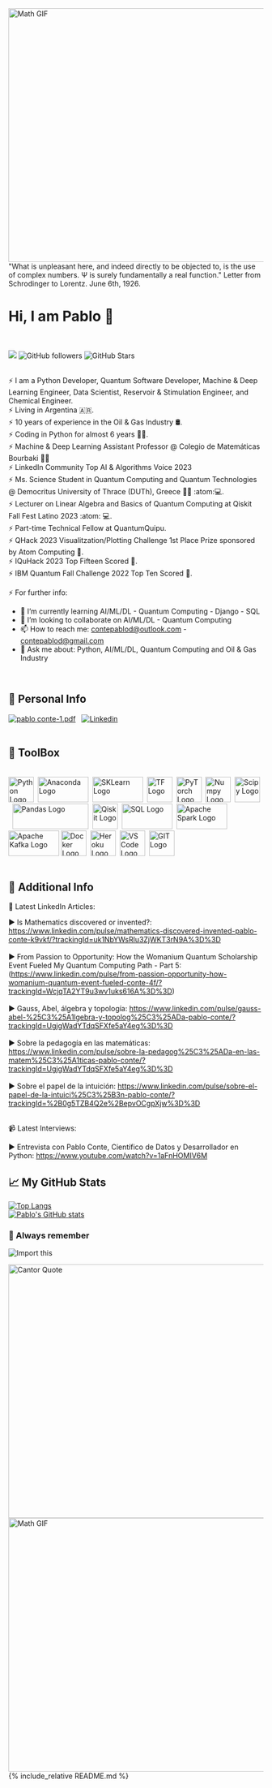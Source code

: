 <!DOCTYPE html>
<html lang="en">
<head>
    <meta charset="UTF-8">
    <meta name="viewport" content="width=device-width, initial-scale=1.0">
    <link rel="stylesheet" href="custom.css"> <!-- Path to your CSS file -->
</head>
<body>
    <div class="content">
  <img src="https://www.thisiscolossal.com/wp-content/uploads/2017/07/wave-1.gif" alt="Math GIF" width="1000" height="500"/>
  <br>
  "What is unpleasant here, and indeed directly to be objected to, is the use of complex numbers. Ψ is surely fundamentally a real function." Letter from Schrodinger to Lorentz. June 6th, 1926.
  <br>

  # Hi, I am Pablo 👋
  
  <br>
  
  ![](https://komarev.com/ghpvc/?username=contepablod)
  ![GitHub followers](https://img.shields.io/github/followers/contepablod?style=social)
  ![GitHub Stars](https://img.shields.io/github/stars/contepablod?style=social)
  
  <br>⚡ I am a Python Developer, Quantum Software Developer, Machine & Deep Learning Engineer, Data Scientist, Reservoir & Stimulation Engineer, and Chemical Engineer.
  <br>⚡ Living in Argentina 🇦🇷. 
  <br>⚡ 10 years of experience in the Oil & Gas Industry :oil_drum:.
  <br>⚡ Coding in Python for almost 6 years 👨‍💻.
  <br>⚡ Machine & Deep Learning Assistant Professor @ Colegio de Matemáticas Bourbaki 👨‍🏫
  <br>⚡ LinkedIn Community Top AI & Algorithms Voice 2023
  <br>⚡ Ms. Science Student in Quantum Computing and Quantum Technologies @ Democritus University of Thrace (DUTh), Greece 👨‍🎓 :atom::computer:.
  <br>⚡ Lecturer on Linear Algebra and Basics of Quantum Computing at Qiskit Fall Fest Latino 2023 :atom: :computer:.
  <br>⚡ Part-time Technical Fellow at QuantumQuipu.
  <br>⚡ QHack 2023 Visualitzation/Plotting Challenge 1st Place Prize sponsored by Atom Computing :medal_sports:.
  <br>⚡ IQuHack 2023 Top Fifteen Scored :medal_sports:.
  <br>⚡ IBM Quantum Fall Challenge 2022 Top Ten Scored :medal_sports:.
  
  ⚡ For further info:
  - 🌱 I’m currently learning AI/ML/DL - Quantum Computing - Django - SQL 
  - 👯 I’m looking to collaborate on AI/ML/DL - Quantum Computing
  - 📫 How to reach me: contepablod@outlook.com - contepablod@gmail.com
  - 💬 Ask me about: Python, AI/ML/DL, Quantum Computing and Oil & Gas Industry
  <br>
  
  ## &#x1FAAA; Personal Info
  [![pablo conte-1.pdf](https://img.icons8.com/officel/2x/set-as-resume.png)](https://github.com/contepablod/contepablod/files/15501988/pablo.conte-1.pdf)&nbsp;&nbsp;
  [![Linkedin](https://img.icons8.com/dusk/2x/linkedin.png)](https://www.linkedin.com/in/pablo-conte)
  <br>
  <br>
  
  ## &#x1F9F0; ToolBox
  
  <br><img src="https://cdn.worldvectorlogo.com/logos/python-5.svg" alt="Python Logo" width="50" height="50"/>&nbsp;&nbsp;<img src="https://upload.wikimedia.org/wikipedia/en/c/cd/Anaconda_Logo.png" alt="Anaconda Logo" width="100" height="50"/>&nbsp;&nbsp;<img src="https://upload.wikimedia.org/wikipedia/commons/thumb/0/05/Scikit_learn_logo_small.svg/1920px-Scikit_learn_logo_small.svg.png" alt="SKLearn Logo" width="100" height="50"/>&nbsp;&nbsp;<img src="https://cdn.worldvectorlogo.com/logos/tensorflow-2.svg" alt="TF Logo" width="50" height="50"/>&nbsp;&nbsp;<img src="https://upload.wikimedia.org/wikipedia/commons/thumb/1/10/PyTorch_logo_icon.svg/640px-PyTorch_logo_icon.svg.png" alt="PyTorch Logo" width="50" height="50"/>&nbsp;&nbsp;<img src="https://cdn.worldvectorlogo.com/logos/numpy-1.svg" alt="Numpy Logo" width="50" height="50"/>&nbsp;&nbsp;<img src="https://upload.wikimedia.org/wikipedia/commons/thumb/b/b2/SCIPY_2.svg/250px-SCIPY_2.svg.png" alt="Scipy Logo" width="50" height="50"/>&nbsp;&nbsp;<img src="https://preview.redd.it/c6h7rok9c2v31.jpg?width=960&crop=smart&auto=webp&v=enabled&s=28b62012dbd397ee7b9e11cc310a141957341f78" alt="Pandas Logo" width="150" height="50"/>&nbsp;&nbsp;<img src="https://upload.wikimedia.org/wikipedia/commons/thumb/5/51/Qiskit-Logo.svg/512px-Qiskit-Logo.svg.png" alt="Qiskit Logo" width="50" height="50"/>&nbsp;&nbsp;<img src="https://upload.wikimedia.org/wikipedia/commons/thumb/8/87/Sql_data_base_with_logo.png/800px-Sql_data_base_with_logo.png?20210130181641" alt="SQL Logo" width="100" height="50"/>&nbsp;&nbsp;<img src="https://www.databricks.com/wp-content/uploads/2019/02/spark-white.png" alt="Apache Spark Logo" width="100" height="50"/>&nbsp;<img src="https://encrypted-tbn0.gstatic.com/images?q=tbn:ANd9GcR5V_NJGozQpBOydcFATALeXduFI9ipKUkQrQySaWMcHjyEsIFyhHdsH184j6a6sT_m0DI&usqp=CAU" alt="Apache Kafka Logo" width="100" height="50"/>&nbsp;<img src="https://cdn.worldvectorlogo.com/logos/docker.svg" alt="Docker Logo" width="50" height="50"/>&nbsp;&nbsp;<img src="https://cdn.worldvectorlogo.com/logos/heroku-4.svg" alt="Heroku Logo" width="50" height="50"/>&nbsp;&nbsp;<img src="https://cdn.worldvectorlogo.com/logos/visual-studio-code-1.svg" alt="VS Code Logo" width="50" height="50"/>&nbsp;&nbsp;<img src="https://cdn.worldvectorlogo.com/logos/git-icon.svg" alt="GIT Logo" width="50" height="50"/>
  <br>
  <br>
  
  ## 📝 Additional Info
  📝 Latest LinkedIn Articles:
  
  ▶ Is Mathematics discovered or invented?: https://www.linkedin.com/pulse/mathematics-discovered-invented-pablo-conte-k9vkf/?trackingId=uk1NbYWsRlu3ZjWKT3rN9A%3D%3D
  <br>
  <br> ▶ From Passion to Opportunity: How the Womanium Quantum Scholarship Event Fueled My Quantum Computing Path - Part 5:(https://www.linkedin.com/pulse/from-passion-opportunity-how-womanium-quantum-event-fueled-conte-4f/?trackingId=WcjqTA2YT9u3wv1uks616A%3D%3D)
  <br>
  <br> ▶ Gauss, Abel, álgebra y topología: https://www.linkedin.com/pulse/gauss-abel-%25C3%25A1lgebra-y-topolog%25C3%25ADa-pablo-conte/?trackingId=UgjgWadYTdqSFXfe5aY4eg%3D%3D
  <br>
  <br> ▶ Sobre la pedagogía en las matemáticas: https://www.linkedin.com/pulse/sobre-la-pedagog%25C3%25ADa-en-las-matem%25C3%25A1ticas-pablo-conte/?trackingId=UgjgWadYTdqSFXfe5aY4eg%3D%3D
  <br>
  <br> ▶ Sobre el papel de la intuición: https://www.linkedin.com/pulse/sobre-el-papel-de-la-intuici%25C3%25B3n-pablo-conte/?trackingId=%2B0g5TZB4Q2e%2BepvOCgpXjw%3D%3D
  
  
  <br>📹 Latest Interviews:
  
  ▶  Entrevista con Pablo Conte, Científico de Datos y Desarrollador en Python: https://www.youtube.com/watch?v=1aFnHOMIV6M
  <br>
  
  ## &#x1f4c8; My GitHub Stats
  
  [![Top Langs](https://github-readme-stats.vercel.app/api/top-langs/?username=contepablod&layout=compact&hide=java,html,css&theme=radical)](https://github.com/anuraghazra/github-readme-stats)
  <br>[![Pablo's GitHub stats](https://github-readme-stats.vercel.app/api?username=contepablod&show_icons=true&theme=radical)](https://github.com/anuraghazra/github-readme-stats)
  <br>
  
  ### &#x1F4CC; Always remember
  
  ![Import this](https://user-images.githubusercontent.com/80008587/189157077-c6295841-69a1-4ff4-9f72-655774174ef2.jpg)
  <br>
  
  <img src="https://quotefancy.com/media/wallpaper/3840x2160/2180421-Georg-Cantor-Quote-The-essence-of-mathematics-lies-precisely-in.jpg" alt="Cantor Quote" width="1000" height="500"/>
  <br>
        
  <img src="https://www.thisiscolossal.com/wp-content/uploads/2017/07/wave-5.gif" alt="Math GIF" width="1000" height="500"/>
  {% include_relative README.md %}
</div>
</body>
</html>
